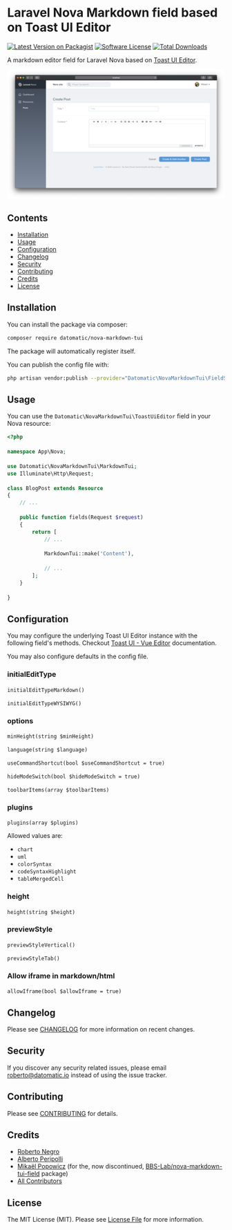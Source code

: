 # Laravel Nova Markdown field based on Toast UI Editor

[![Latest Version on Packagist](https://img.shields.io/packagist/v/datomatic/nova-markdown-tui.svg?style=flat-square)](https://packagist.org/packages/datomatic/nova-markdown-tui)
[![Software License](https://img.shields.io/badge/license-MIT-brightgreen.svg?style=flat-square)](LICENSE.md)
[![Total Downloads](https://img.shields.io/packagist/dt/datomatic/nova-markdown-tui.svg?style=flat-square)](https://packagist.org/packages/datomatic/nova-markdown-tui)

A markdown editor field for Laravel Nova based on [Toast UI Editor](https://ui.toast.com/tui-editor).

![Nova Markdown Toast UI Screenshot](/docs/nova-markdown-tui.png)

## Contents

- [Installation](#installation)
- [Usage](#usage)
- [Configuration](#configuration)
- [Changelog](#changelog)
- [Security](#security)
- [Contributing](#contributing)
- [Credits](#credits)
- [License](#license)

## Installation

You can install the package via composer:

``` bash
composer require datomatic/nova-markdown-tui
```

The package will automatically register itself.

You can publish the config file with:

```bash
php artisan vendor:publish --provider="Datomatic\NovaMarkdownTui\FieldServiceProvider" --tag="config"
```

## Usage

You can use the `Datomatic\NovaMarkdownTui\ToastUiEditor` field in your Nova resource:

```php
<?php

namespace App\Nova;

use Datomatic\NovaMarkdownTui\MarkdownTui;
use Illuminate\Http\Request;

class BlogPost extends Resource
{
    // ...

    public function fields(Request $request)
    {
        return [
            // ...

            MarkdownTui::make('Content'),

            // ...
        ];
    }

}
```

## Configuration

You may configure the underlying Toast UI Editor instance with the following field's methods.
Checkout [Toast UI - Vue Editor](https://github.com/nhn/tui.editor/tree/master/apps/vue-editor#props) documentation.

You may also configure defaults in the config file.

### initialEditType

`initialEditTypeMarkdown()`

`initialEditTypeWYSIWYG()`

### options

`minHeight(string $minHeight)`

`language(string $language)`

`useCommandShortcut(bool $useCommandShortcut = true)`

`hideModeSwitch(bool $hideModeSwitch = true)`

`toolbarItems(array $toolbarItems)`

### plugins

`plugins(array $plugins)`

Allowed values are:
- `chart`
- `uml`
- `colorSyntax`
- `codeSyntaxHighlight`
- `tableMergedCell`

### height

`height(string $height)`

### previewStyle

`previewStyleVertical()`

`previewStyleTab()`

### Allow iframe in markdown/html

`allowIframe(bool $allowIframe = true)`

## Changelog

Please see [CHANGELOG](CHANGELOG.md) for more information on recent changes.

## Security

If you discover any security related issues, please email roberto@datomatic.io instead of using the issue tracker.

## Contributing

Please see [CONTRIBUTING](CONTRIBUTING.md) for details.

## Credits
- [Roberto Negro](https://github.com/RobertoNegro)
- [Alberto Peripolli](https://github.com/trippo)
- [Mikaël Popowicz](https://github.com/mikaelpopowicz) (for the, now discontinued, [BBS-Lab/nova-markdown-tui-field](https://github.com/BBS-Lab/nova-markdown-tui-field/) package)
- [All Contributors](../../contributors)

## License

The MIT License (MIT). Please see [License File](LICENSE.md) for more information.
